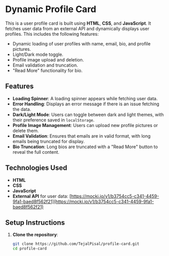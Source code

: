 #  Dynamic Profile Card

This is a user profile card is built using **HTML**, **CSS**, and **JavaScript**. It fetches user data from an external API and dynamically displays user profiles. This includes the following features:
- Dynamic loading of user profiles with name, email, bio, and profile pictures.
- Light/Dark mode toggle.
- Profile image upload and deletion.
- Email validation and truncation.
- "Read More" functionality for bio.

## Features

- **Loading Spinner**: A loading spinner appears while fetching user data.
- **Error Handling**: Displays an error message if there is an issue fetching the data.
- **Dark/Light Mode**: Users can toggle between dark and light themes, with their preference saved in `localStorage`.
- **Profile Image Management**: Users can upload new profile pictures or delete them.
- **Email Validation**: Ensures that emails are in valid format, with long emails being truncated for display.
- **Bio Truncation**: Long bios are truncated with a "Read More" button to reveal the full content.

## Technologies Used

- **HTML**
- **CSS**
- **JavaScript**
- **External API** for user data: [https://mocki.io/v1/b3754cc5-c341-4459-9fa1-baed8f562f21](https://mocki.io/v1/b3754cc5-c341-4459-9fa1-baed8f562f21)

## Setup Instructions

1. **Clone the repository**:
   ```bash
   git clone https://github.com/TejalPisal/profile-card.git
   cd profile-card
